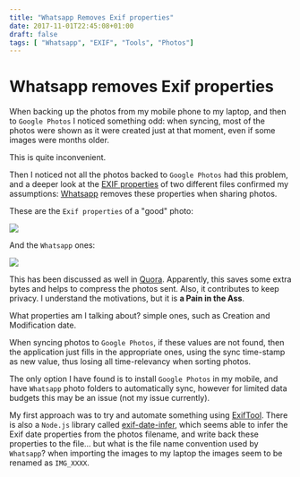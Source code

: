 ```yaml
---
title: "Whatsapp Removes Exif properties"
date: 2017-11-01T22:45:08+01:00
draft: false
tags: [ "Whatsapp", "EXIF", "Tools", "Photos"]
---
```


# Whatsapp removes Exif properties

When backing up the photos from my mobile phone to my laptop, and then to `Google Photos` I noticed something odd: when syncing, most of the photos were shown as it were created just at that moment, even if some images were months older.

This is quite inconvenient.

Then I noticed not all the photos backed to `Google Photos` had this problem, and a deeper look at the [EXIF properties](https://en.wikipedia.org/wiki/Exif) of two different files confirmed my assumptions: [Whatsapp](https://www.whatsapp.com) removes these properties when sharing photos.

These are the `Exif properties` of a "good" photo:

[![](/img/whatsapp-removes-exif/00.png)](/img/whatsapp-removes-exif/00.png)

And the `Whatsapp` ones:

[![](/img/whatsapp-removes-exif/01.png)](/img/whatsapp-removes-exif/01.png)

This has been discussed as well in [Quora](https://www.quora.com/Do-pictures-sent-on-WhatsApp-keep-their-EXIF-data).  Apparently, this saves some extra bytes and helps to compress the photos sent.  Also, it contributes to keep privacy.  I understand the motivations, but it is **a Pain in the Ass**.

What properties am I talking about? simple ones, such as Creation and Modification date.

When syncing photos to `Google Photos`, if these values are not found, then the application just fills in the appropriate ones, using the sync time-stamp as new value, thus losing all time-relevancy when sorting photos.

The only option I have found is to install `Google Photos` in my mobile, and have `Whatsapp` photo folders to automatically sync, however for limited data budgets this may be an issue (not my issue currently).

My first approach was to try and automate something using [ExifTool](https://www.sno.phy.queensu.ca/~phil/exiftool/).  There is also a `Node.js` library called [exif-date-infer](https://www.npmjs.com/package/exif-date-infer), which seems able to infer the Exif date properties from the photos filename, and write back these properties to the file... but what is the file name convention used by `Whatsapp`? when importing the images to my laptop the images seem to be renamed as `IMG_XXXX`.
